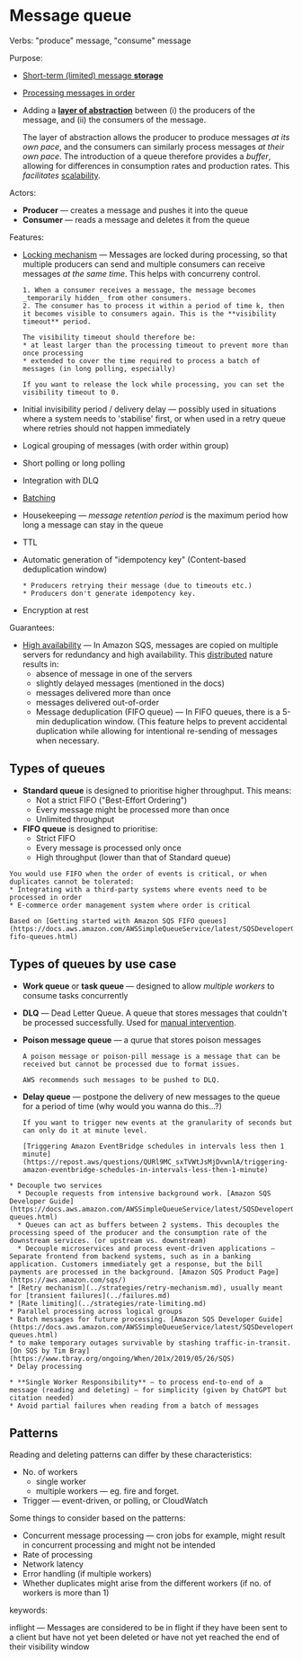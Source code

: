 # Message queue

Verbs: "produce" message, "consume" message

Purpose:
* [Short-term (limited) message **storage**](../core-functionalities/data-storage.md) 
* [Processing messages in order](../core-functionalities/concurrency-control.md)
* Adding a [**layer of abstraction**](../strategies/adding-layer-of-abstraction.md) between (i) the producers of the message, and (ii) the consumers of the message. 

  The layer of abstraction allows the producer to produce messages _at its own pace_, and the consumers can similarly process messages _at their own pace_. The introduction of a queue therefore provides a _buffer_, allowing for differences in consumption rates and production rates. This _facilitates_ [scalability](../goals/scalability.md).

Actors:
* **Producer** — creates a message and pushes it into the queue
* **Consumer** — reads a message and deletes it from the queue

Features:

- [Locking mechanism](../distributed-system/concurrency-control.md) — Messages are locked during processing, so that multiple producers can send and multiple consumers can receive messages _at the same time_. This helps with concurreny control.

  ~~~admonish question title="How does it work?"
  1. When a consumer receives a message, the message becomes _temporarily hidden_ from other consumers.
  2. The consumer has to process it within a period of time k, then it becomes visible to consumers again. This is the **visibility timeout** period.

  The visibility timeout should therefore be:
  * at least larger than the processing timeout to prevent more than once processing
  * extended to cover the time required to process a batch of messages (in long polling, especially)
 
  If you want to release the lock while processing, you can set the visibility timeout to 0.
  ~~~

- Initial invisibility period / delivery delay — possibly used in situations where a system needs to 'stabilise' first, or when used in a retry queue where retries should not happen immediately
- Logical grouping of messages (with order within group)
- Short polling or long polling
- Integration with DLQ
- [Batching](../strategies/batching.md)
- Housekeeping — _message retention period_ is the maximum period how long a message can stay in the queue
- TTL
- Automatic generation of "idempotency key" (Content-based deduplication window)

  ~~~admonish question title="When would you use this?"
  * Producers retrying their message (due to timeouts etc.)
  * Producers don't generate idempotency key.
  ~~~

- Encryption at rest

Guarantees:
- [High availability](../goals/availability.md) — In Amazon SQS, messages are copied on multiple servers for redundancy and high availability. This [distributed](../strategies/distributed.md) nature results in:
  * absence of message in one of the servers
  * slightly delayed messages (mentioned in the docs)
  * messages delivered more than once
  * messages delivered out-of-order
  * Message deduplication (FIFO queue) — In FIFO queues, there is a 5-min deduplication window. (This feature helps to prevent accidental duplication while allowing for intentional re-sending of messages when necessary.

## Types of queues

* **Standard queue** is designed to prioritise higher throughput. This means:
  * Not a strict FIFO ("Best-Effort Ordering")
  * Every message might be processed more than once
  * Unlimited throughput
* **FIFO queue** is designed to prioritise:
  * Strict FIFO
  * Every message is processed only once
  * High throughput (lower than that of Standard queue)
 
~~~admonish question title="When to use a FIFO queue?"
You would use FIFO when the order of events is critical, or when duplicates cannot be tolerated:
* Integrating with a third-party systems where events need to be processed in order
* E-commerce order management system where order is critical

Based on [Getting started with Amazon SQS FIFO queues](https://docs.aws.amazon.com/AWSSimpleQueueService/latest/SQSDeveloperGuide/sqs-fifo-queues.html)
~~~

## Types of queues by use case

* **Work queue** or **task queue** — designed to allow _multiple workers_ to consume tasks concurrently

* **DLQ** — Dead Letter Queue. A queue that stores messages that couldn't be processed successfully. Used for [manual intervention](../strategies/manual-intervention.md).

* **Poison message queue** — a qurue that stores poison messages

  ~~~admonish note title="Poison message"
  A poison message or poison-pill message is a message that can be received but cannot be processed due to format issues.

  AWS recommends such messages to be pushed to DLQ.
  ~~~

* **Delay queue** — postpone the delivery of new messages to the queue for a period of time (why would you wanna do this...?)

  ~~~admonish example title="Use case"
  If you want to trigger new events at the granularity of seconds but can only do it at minute level.

  [Triggering Amazon EventBridge schedules in intervals less then 1 minute](https://repost.aws/questions/QURl9MC_sxTVWtJsMjDvwnlA/triggering-amazon-eventbridge-schedules-in-intervals-less-then-1-minute)
  ~~~
  
~~~admonish example title="Applications"
* Decouple two services
  * Decouple requests from intensive background work. [Amazon SQS Developer Guide](https://docs.aws.amazon.com/AWSSimpleQueueService/latest/SQSDeveloperGuide/standard-queues.html)
  * Queues can act as buffers between 2 systems. This decouples the processing speed of the producer and the consumption rate of the downstream services. (or upstream vs. downstream)
  * Decouple microservices and process event-driven applications — Separate frontend from backend systems, such as in a banking application. Customers immediately get a response, but the bill payments are processed in the background. [Amazon SQS Product Page](https://aws.amazon.com/sqs/)
* [Retry mechanism](../strategies/retry-mechanism.md), usually meant for [transient failures](../failures.md)
* [Rate limiting](../strategies/rate-limiting.md)
* Parallel processing across logical groups
* Batch messages for future processing. [Amazon SQS Developer Guide](https://docs.aws.amazon.com/AWSSimpleQueueService/latest/SQSDeveloperGuide/standard-queues.html)
* to make temporary outages survivable by stashing traffic-in-transit. [On SQS by Tim Bray](https://www.tbray.org/ongoing/When/201x/2019/05/26/SQS)
* Delay processing
~~~

~~~admonish note title="Best practices"
* **Single Worker Responsibility** — to process end-to-end of a message (reading and deleting) — for simplicity (given by ChatGPT but citation needed)
* Avoid partial failures when reading from a batch of messages
~~~

## Patterns

Reading and deleting patterns can differ by these characteristics:

* No. of workers
  * single worker
  * multiple workers — eg. fire and forget.
* Trigger — event-driven, or polling, or CloudWatch

Some things to consider based on the patterns:
* Concurrent message processing — cron jobs for example, might result in concurrent processing and might not be intended
* Rate of processing
* Network latency
* Error handling (if multiple workers)
* Whether duplicates might arise from the different workers (if no. of workers is more than 1)

keywords:

inflight — Messages are considered to be in flight if they have been sent to a client but have not yet been deleted or have not yet reached the end of their visibility window
